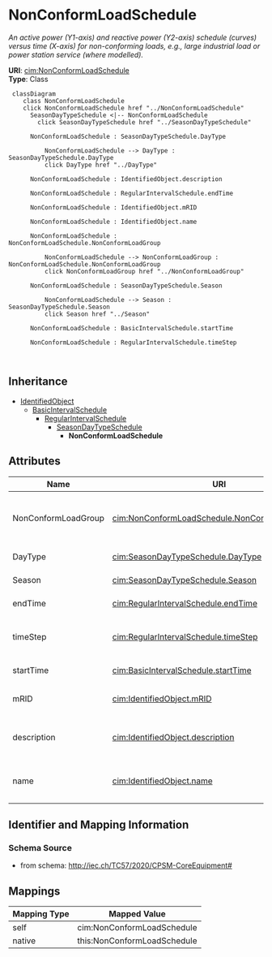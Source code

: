 # NonConformLoadSchedule


_An active power (Y1-axis) and reactive power (Y2-axis) schedule (curves) versus time (X-axis) for non-conforming loads, e.g., large industrial load or power station service (where modelled)._





**URI**: [cim:NonConformLoadSchedule](http://iec.ch/TC57/CIM100#NonConformLoadSchedule)<br />
**Type**: Class




```mermaid
 classDiagram
    class NonConformLoadSchedule
    click NonConformLoadSchedule href "../NonConformLoadSchedule"
      SeasonDayTypeSchedule <|-- NonConformLoadSchedule
        click SeasonDayTypeSchedule href "../SeasonDayTypeSchedule"
      
      NonConformLoadSchedule : SeasonDayTypeSchedule.DayType
        
          NonConformLoadSchedule --> DayType : SeasonDayTypeSchedule.DayType
          click DayType href "../DayType"
        
      NonConformLoadSchedule : IdentifiedObject.description
        
      NonConformLoadSchedule : RegularIntervalSchedule.endTime
        
      NonConformLoadSchedule : IdentifiedObject.mRID
        
      NonConformLoadSchedule : IdentifiedObject.name
        
      NonConformLoadSchedule : NonConformLoadSchedule.NonConformLoadGroup
        
          NonConformLoadSchedule --> NonConformLoadGroup : NonConformLoadSchedule.NonConformLoadGroup
          click NonConformLoadGroup href "../NonConformLoadGroup"
        
      NonConformLoadSchedule : SeasonDayTypeSchedule.Season
        
          NonConformLoadSchedule --> Season : SeasonDayTypeSchedule.Season
          click Season href "../Season"
        
      NonConformLoadSchedule : BasicIntervalSchedule.startTime
        
      NonConformLoadSchedule : RegularIntervalSchedule.timeStep
        
      
```





## Inheritance
* [IdentifiedObject](IdentifiedObject.md)
    * [BasicIntervalSchedule](BasicIntervalSchedule.md)
        * [RegularIntervalSchedule](RegularIntervalSchedule.md)
            * [SeasonDayTypeSchedule](SeasonDayTypeSchedule.md)
                * **NonConformLoadSchedule**



## Attributes


| Name | URI | Cardinality and Range | Description | Inheritance |
| ---  | --- | --- | --- | --- |
| NonConformLoadGroup | [cim:NonConformLoadSchedule.NonConformLoadGroup](http://iec.ch/TC57/CIM100#NonConformLoadSchedule.NonConformLoadGroup) | 1 <br />  [NonConformLoadGroup](NonConformLoadGroup.md)  | The NonConformLoadGroup where the NonConformLoadSchedule belongs | direct |
| DayType | [cim:SeasonDayTypeSchedule.DayType](http://iec.ch/TC57/CIM100#SeasonDayTypeSchedule.DayType) | 1 <br />  [DayType](DayType.md)  | DayType for the Schedule | [SeasonDayTypeSchedule](SeasonDayTypeSchedule.md) |
| Season | [cim:SeasonDayTypeSchedule.Season](http://iec.ch/TC57/CIM100#SeasonDayTypeSchedule.Season) | 1 <br />  [Season](Season.md)  | Season for the Schedule | [SeasonDayTypeSchedule](SeasonDayTypeSchedule.md) |
| endTime | [cim:RegularIntervalSchedule.endTime](http://iec.ch/TC57/CIM100#RegularIntervalSchedule.endTime) | 1 <br />  datetime  | The time for the last time point | [RegularIntervalSchedule](RegularIntervalSchedule.md) |
| timeStep | [cim:RegularIntervalSchedule.timeStep](http://iec.ch/TC57/CIM100#RegularIntervalSchedule.timeStep) | 1 <br />  [Seconds](Seconds.md)  | The time between each pair of subsequent regular time points in sequence orde... | [RegularIntervalSchedule](RegularIntervalSchedule.md) |
| startTime | [cim:BasicIntervalSchedule.startTime](http://iec.ch/TC57/CIM100#BasicIntervalSchedule.startTime) | 1 <br />  datetime  | The time for the first time point | [BasicIntervalSchedule](BasicIntervalSchedule.md) |
| mRID | [cim:IdentifiedObject.mRID](http://iec.ch/TC57/CIM100#IdentifiedObject.mRID) | 1 <br />  string  | Master resource identifier issued by a model authority | [IdentifiedObject](IdentifiedObject.md) |
| description | [cim:IdentifiedObject.description](http://iec.ch/TC57/CIM100#IdentifiedObject.description) | 0..1 <br />  string  | The description is a free human readable text describing or naming the object | [IdentifiedObject](IdentifiedObject.md) |
| name | [cim:IdentifiedObject.name](http://iec.ch/TC57/CIM100#IdentifiedObject.name) | 1 <br />  string  | The name is any free human readable and possibly non unique text naming the o... | [IdentifiedObject](IdentifiedObject.md) |









## Identifier and Mapping Information







### Schema Source


* from schema: http://iec.ch/TC57/2020/CPSM-CoreEquipment#





## Mappings

| Mapping Type | Mapped Value |
| ---  | ---  |
| self | cim:NonConformLoadSchedule |
| native | this:NonConformLoadSchedule |




